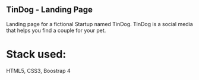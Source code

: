 ## TinDog - Landing Page

Landing page for a fictional Startup named TinDog. TinDog is a social media that helps you find a couple for your pet.

# Stack used:

HTML5, CSS3, Boostrap 4